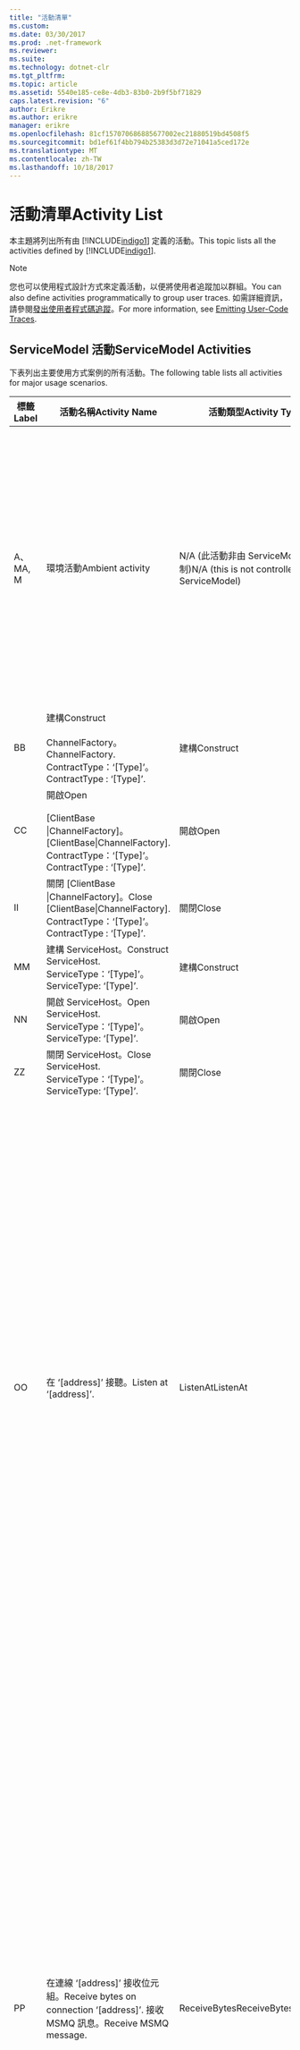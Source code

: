 ```yaml
---
title: "活動清單"
ms.custom: 
ms.date: 03/30/2017
ms.prod: .net-framework
ms.reviewer: 
ms.suite: 
ms.technology: dotnet-clr
ms.tgt_pltfrm: 
ms.topic: article
ms.assetid: 5540e185-ce8e-4db3-83b0-2b9f5bf71829
caps.latest.revision: "6"
author: Erikre
ms.author: erikre
manager: erikre
ms.openlocfilehash: 81cf157070686885677002ec21880519bd4508f5
ms.sourcegitcommit: bd1ef61f4bb794b25383d3d72e71041a5ced172e
ms.translationtype: MT
ms.contentlocale: zh-TW
ms.lasthandoff: 10/18/2017
---
```

# <a name="activity-list"></a><span data-ttu-id="6d281-102">活動清單</span><span class="sxs-lookup"><span data-stu-id="6d281-102">Activity List</span></span>
<span data-ttu-id="6d281-103">本主題將列出所有由 [!INCLUDE[indigo1](../../../../../includes/indigo1-md.md)] 定義的活動。</span><span class="sxs-lookup"><span data-stu-id="6d281-103">This topic lists all the activities defined by [!INCLUDE[indigo1](../../../../../includes/indigo1-md.md)].</span></span>  
  
> [!NOTE]
>  <span data-ttu-id="6d281-104">您也可以使用程式設計方式來定義活動，以便將使用者追蹤加以群組。</span><span class="sxs-lookup"><span data-stu-id="6d281-104">You can also define activities programmatically to group user traces.</span></span> <span data-ttu-id="6d281-105">如需詳細資訊，請參閱[發出使用者程式碼追蹤](../../../../../docs/framework/wcf/diagnostics/tracing/emitting-user-code-traces.md)。</span><span class="sxs-lookup"><span data-stu-id="6d281-105">For more information, see [Emitting User-Code Traces](../../../../../docs/framework/wcf/diagnostics/tracing/emitting-user-code-traces.md).</span></span>  
  
## <a name="servicemodel-activities"></a><span data-ttu-id="6d281-106">ServiceModel 活動</span><span class="sxs-lookup"><span data-stu-id="6d281-106">ServiceModel Activities</span></span>  
 <span data-ttu-id="6d281-107">下表列出主要使用方式案例的所有活動。</span><span class="sxs-lookup"><span data-stu-id="6d281-107">The following table lists all activities for major usage scenarios.</span></span>  
  
|<span data-ttu-id="6d281-108">標籤</span><span class="sxs-lookup"><span data-stu-id="6d281-108">Label</span></span>|<span data-ttu-id="6d281-109">活動名稱</span><span class="sxs-lookup"><span data-stu-id="6d281-109">Activity Name</span></span>|<span data-ttu-id="6d281-110">活動類型</span><span class="sxs-lookup"><span data-stu-id="6d281-110">Activity Type</span></span>|<span data-ttu-id="6d281-111">描述</span><span class="sxs-lookup"><span data-stu-id="6d281-111">Description</span></span>|  
|-----------|-------------------|-------------------|-----------------|  
|<span data-ttu-id="6d281-112">A、M</span><span class="sxs-lookup"><span data-stu-id="6d281-112">A, M</span></span>|<span data-ttu-id="6d281-113">環境活動</span><span class="sxs-lookup"><span data-stu-id="6d281-113">Ambient activity</span></span>|<span data-ttu-id="6d281-114">N/A (此活動非由 ServiceModel 控制)</span><span class="sxs-lookup"><span data-stu-id="6d281-114">N/A (this is not controlled by ServiceModel)</span></span>|<span data-ttu-id="6d281-115">在任何 ServiceModel 程式碼的呼叫 (用戶端或伺服器端) 之前，於 TLS 內設定其識別碼的活動。</span><span class="sxs-lookup"><span data-stu-id="6d281-115">The activity whose ID is set in TLS before any calls to ServiceModel code (client side or server side).</span></span><br /><br /> <span data-ttu-id="6d281-116">範例：在 [!INCLUDE[indigo2](../../../../../includes/indigo2-md.md)] 用戶端上呼叫而開啟，或呼叫 serviceHost.open 而開啟的活動。</span><span class="sxs-lookup"><span data-stu-id="6d281-116">Example: An activity where  open is called on the [!INCLUDE[indigo2](../../../../../includes/indigo2-md.md)] client or serviceHost.open is called.</span></span>|  
|<span data-ttu-id="6d281-117">B</span><span class="sxs-lookup"><span data-stu-id="6d281-117">B</span></span>|<span data-ttu-id="6d281-118">建構</span><span class="sxs-lookup"><span data-stu-id="6d281-118">Construct</span></span><br /><br /> <span data-ttu-id="6d281-119">ChannelFactory。</span><span class="sxs-lookup"><span data-stu-id="6d281-119">ChannelFactory.</span></span> <span data-ttu-id="6d281-120">ContractType：‘[Type]’。</span><span class="sxs-lookup"><span data-stu-id="6d281-120">ContractType : ‘[Type]’.</span></span>|<span data-ttu-id="6d281-121">建構</span><span class="sxs-lookup"><span data-stu-id="6d281-121">Construct</span></span>||  
|<span data-ttu-id="6d281-122">C</span><span class="sxs-lookup"><span data-stu-id="6d281-122">C</span></span>|<span data-ttu-id="6d281-123">開啟</span><span class="sxs-lookup"><span data-stu-id="6d281-123">Open</span></span><br /><br /> <span data-ttu-id="6d281-124">[ClientBase &#124;ChannelFactory]。</span><span class="sxs-lookup"><span data-stu-id="6d281-124">[ClientBase&#124;ChannelFactory].</span></span> <span data-ttu-id="6d281-125">ContractType：‘[Type]’。</span><span class="sxs-lookup"><span data-stu-id="6d281-125">ContractType : ‘[Type]’.</span></span>|<span data-ttu-id="6d281-126">開啟</span><span class="sxs-lookup"><span data-stu-id="6d281-126">Open</span></span>||  
|<span data-ttu-id="6d281-127">I</span><span class="sxs-lookup"><span data-stu-id="6d281-127">I</span></span>|<span data-ttu-id="6d281-128">關閉 [ClientBase &#124;ChannelFactory]。</span><span class="sxs-lookup"><span data-stu-id="6d281-128">Close [ClientBase&#124;ChannelFactory].</span></span> <span data-ttu-id="6d281-129">ContractType：‘[Type]’。</span><span class="sxs-lookup"><span data-stu-id="6d281-129">ContractType : ‘[Type]’.</span></span>|<span data-ttu-id="6d281-130">關閉</span><span class="sxs-lookup"><span data-stu-id="6d281-130">Close</span></span>||  
|<span data-ttu-id="6d281-131">M</span><span class="sxs-lookup"><span data-stu-id="6d281-131">M</span></span>|<span data-ttu-id="6d281-132">建構 ServiceHost。</span><span class="sxs-lookup"><span data-stu-id="6d281-132">Construct ServiceHost.</span></span> <span data-ttu-id="6d281-133">ServiceType：‘[Type]’。</span><span class="sxs-lookup"><span data-stu-id="6d281-133">ServiceType: ‘[Type]’.</span></span>|<span data-ttu-id="6d281-134">建構</span><span class="sxs-lookup"><span data-stu-id="6d281-134">Construct</span></span>||  
|<span data-ttu-id="6d281-135">N</span><span class="sxs-lookup"><span data-stu-id="6d281-135">N</span></span>|<span data-ttu-id="6d281-136">開啟 ServiceHost。</span><span class="sxs-lookup"><span data-stu-id="6d281-136">Open ServiceHost.</span></span> <span data-ttu-id="6d281-137">ServiceType：‘[Type]’。</span><span class="sxs-lookup"><span data-stu-id="6d281-137">ServiceType: ‘[Type]’.</span></span>|<span data-ttu-id="6d281-138">開啟</span><span class="sxs-lookup"><span data-stu-id="6d281-138">Open</span></span>||  
|<span data-ttu-id="6d281-139">Z</span><span class="sxs-lookup"><span data-stu-id="6d281-139">Z</span></span>|<span data-ttu-id="6d281-140">關閉 ServiceHost。</span><span class="sxs-lookup"><span data-stu-id="6d281-140">Close ServiceHost.</span></span> <span data-ttu-id="6d281-141">ServiceType：‘[Type]’。</span><span class="sxs-lookup"><span data-stu-id="6d281-141">ServiceType: ‘[Type]’.</span></span>|<span data-ttu-id="6d281-142">關閉</span><span class="sxs-lookup"><span data-stu-id="6d281-142">Close</span></span>||  
|<span data-ttu-id="6d281-143">O</span><span class="sxs-lookup"><span data-stu-id="6d281-143">O</span></span>|<span data-ttu-id="6d281-144">在 ‘[address]’ 接聽。</span><span class="sxs-lookup"><span data-stu-id="6d281-144">Listen at ‘[address]’.</span></span>|<span data-ttu-id="6d281-145">ListenAt</span><span class="sxs-lookup"><span data-stu-id="6d281-145">ListenAt</span></span>|<span data-ttu-id="6d281-146">這個活動和下一個活動是傳輸特有的。</span><span class="sxs-lookup"><span data-stu-id="6d281-146">This and the next activity are transport-specific.</span></span> <span data-ttu-id="6d281-147">ListenAt 活動代表對應至通道接聽程式正在接聽之位址的內容。</span><span class="sxs-lookup"><span data-stu-id="6d281-147">The ListenAt activity represents the content that maps to the address where the channel listener listens at.</span></span> <span data-ttu-id="6d281-148">在 MSMQ 中，則因為佇列對應至一個位址，所以這個活動代表佇列本身。</span><span class="sxs-lookup"><span data-stu-id="6d281-148">In the case of MSMQ, it is the queue itself since the queue maps to one address.</span></span> <span data-ttu-id="6d281-149">在連線導向的傳輸下，這個活動會接聽傳入連線，若為 MSMQ，則會接聽 MSMQ 訊息。</span><span class="sxs-lookup"><span data-stu-id="6d281-149">This activity listens for incoming connections in the case of connection-oriented transports, for MSMQ messages in the case of MSMQ.</span></span> <span data-ttu-id="6d281-150">這個活動是在 ServiceHost.Open() 期間建立，其中會包含建立及處置接聽項的相關追蹤，以及向外傳輸至所有 ReceiveBytes 活動的相關追蹤。</span><span class="sxs-lookup"><span data-stu-id="6d281-150">This activity is created during ServiceHost.Open(), and contains the traces related to creating and disposing the listener, as well as transferring out to all ReceiveBytes activities.</span></span>|  
|<span data-ttu-id="6d281-151">P</span><span class="sxs-lookup"><span data-stu-id="6d281-151">P</span></span>|<span data-ttu-id="6d281-152">在連線 ‘[address]’ 接收位元組。</span><span class="sxs-lookup"><span data-stu-id="6d281-152">Receive bytes on connection ‘[address]’.</span></span> <span data-ttu-id="6d281-153">接收 MSMQ 訊息。</span><span class="sxs-lookup"><span data-stu-id="6d281-153">Receive MSMQ message.</span></span>|<span data-ttu-id="6d281-154">ReceiveBytes</span><span class="sxs-lookup"><span data-stu-id="6d281-154">ReceiveBytes</span></span>|<span data-ttu-id="6d281-155">在這個活動中，資料最後會取得已處理的 [!INCLUDE[indigo2](../../../../../includes/indigo2-md.md)] 訊息。</span><span class="sxs-lookup"><span data-stu-id="6d281-155">In this activity, data that will eventually get a [!INCLUDE[indigo2](../../../../../includes/indigo2-md.md)] message is processed.</span></span> <span data-ttu-id="6d281-156">在連線導向傳輸或 http 的情形下，會等待傳入位元組。</span><span class="sxs-lookup"><span data-stu-id="6d281-156">Incoming bytes are waited in the case of connection-oriented transport or http.</span></span> <span data-ttu-id="6d281-157">對於 TCP/具名管道，此活動的存留期就是連線的存留期，因為它是在建立連線時建立的。</span><span class="sxs-lookup"><span data-stu-id="6d281-157">For TCP/named-pipe, the lifetime of this activity is the lifetime of the connection, as it is created when the connection is created.</span></span> <span data-ttu-id="6d281-158">如果是 http，此活動的存留期會是訊息要求的存留期，並且會在訊息傳送時建立。</span><span class="sxs-lookup"><span data-stu-id="6d281-158">For http, it is of the lifetime of a message request and is created when the message is sent.</span></span> <span data-ttu-id="6d281-159">這個活動包含建立及處置連線的相關追蹤 (如果有的話)，並且會向外傳輸至所有訊息 (物件) 處理活動。</span><span class="sxs-lookup"><span data-stu-id="6d281-159">This activity contains the traces related to creating and disposing the connection if applicable, as well as transfers out to all message (object) processing activities.</span></span><br /><br /> <span data-ttu-id="6d281-160">在 MSMQ 的情況下，則會是擷取 MSMQ 訊息的活動。</span><span class="sxs-lookup"><span data-stu-id="6d281-160">In the case of MSMQ, it is the activity where the MSMQ message is retrieved.</span></span>|  
|<span data-ttu-id="6d281-161">Q</span><span class="sxs-lookup"><span data-stu-id="6d281-161">Q</span></span>|<span data-ttu-id="6d281-162">處理訊息 [number] </span><span class="sxs-lookup"><span data-stu-id="6d281-162">Process message [number].</span></span> <span data-ttu-id="6d281-163">(注意，[number] 是從 1 開始，依序遞增的值)。</span><span class="sxs-lookup"><span data-stu-id="6d281-163">(Note, [number] is a monotonically increasing value which starts at 1.)</span></span>|<span data-ttu-id="6d281-164">ProcessMessage</span><span class="sxs-lookup"><span data-stu-id="6d281-164">ProcessMessage</span></span>|<span data-ttu-id="6d281-165">處理傳入訊息。</span><span class="sxs-lookup"><span data-stu-id="6d281-165">Process an incoming message.</span></span> <span data-ttu-id="6d281-166">這個活動會在收到的所有資料 (位元組、MSMQ 訊息) 形成 [!INCLUDE[indigo2](../../../../../includes/indigo2-md.md)] 訊息物件時啟動。</span><span class="sxs-lookup"><span data-stu-id="6d281-166">This activity starts when all the data (bytes, MSMQ message) are received to form a [!INCLUDE[indigo2](../../../../../includes/indigo2-md.md)] message object.</span></span> <span data-ttu-id="6d281-167">這個活動內的追蹤負責標頭處理作業。</span><span class="sxs-lookup"><span data-stu-id="6d281-167">Traces within this activity deal with header processing.</span></span><br /><br /> <span data-ttu-id="6d281-168">形成可分派的訊息後，便會在查詢對應的活動識別碼後切換至 ServiceHost ProcessAction 活動。</span><span class="sxs-lookup"><span data-stu-id="6d281-168">Once a message that can be dispatched is formed, the ServiceHost ProcessAction activity is switched to after looking up the corresponding Activity ID.</span></span>|  
|<span data-ttu-id="6d281-169">D、S</span><span class="sxs-lookup"><span data-stu-id="6d281-169">D, S</span></span>|<span data-ttu-id="6d281-170">處理動作 ‘[action]’。</span><span class="sxs-lookup"><span data-stu-id="6d281-170">Process action ‘[action]’.</span></span>|<span data-ttu-id="6d281-171">ProcessAction</span><span class="sxs-lookup"><span data-stu-id="6d281-171">ProcessAction</span></span>|<span data-ttu-id="6d281-172">透過傳輸/安全性/RM 堆疊處理訊息，以便在接收時將訊息分派給使用者程式碼，傳送時則使用相反的順序來處理。</span><span class="sxs-lookup"><span data-stu-id="6d281-172">Process the message through the Transport/Security/RM stack for dispatching the message to user code on receive, and in the reverse order on send.</span></span><br /><br /> <span data-ttu-id="6d281-173">在伺服器上，這個活動會使用傳播的活動識別碼如果傳送訊息標頭，以透過 「 活動傳播 」;否則，會建立新的 GUID。</span><span class="sxs-lookup"><span data-stu-id="6d281-173">On the server, this activity uses the propagated Activity ID if it is sent in the message header via "Activity Propagation"; otherwise, a new GUID is created.</span></span><br /><br /> <span data-ttu-id="6d281-174">要求/回覆合約的回應訊息也會在該活動中處理。</span><span class="sxs-lookup"><span data-stu-id="6d281-174">The response message for request/reply contracts is also processed in that activity.</span></span>|  
|<span data-ttu-id="6d281-175">T</span><span class="sxs-lookup"><span data-stu-id="6d281-175">T</span></span>|<span data-ttu-id="6d281-176">執行 ‘[IContract.Operation]’。</span><span class="sxs-lookup"><span data-stu-id="6d281-176">Execute ‘[IContract.Operation]’.</span></span>|<span data-ttu-id="6d281-177">ExecuteUserCode</span><span class="sxs-lookup"><span data-stu-id="6d281-177">ExecuteUserCode</span></span>|<span data-ttu-id="6d281-178">在服務端分派後執行使用者程式碼。</span><span class="sxs-lookup"><span data-stu-id="6d281-178">Execute user code after dispatch on the service side.</span></span> <span data-ttu-id="6d281-179">這個活動會提供界限，從使用者提供的程式碼描述 ServiceHost 程式碼。</span><span class="sxs-lookup"><span data-stu-id="6d281-179">This activity provides a boundary to delineate ServiceHost code from user-provided code.</span></span>|  
  
## <a name="security-activities"></a><span data-ttu-id="6d281-180">安全性活動</span><span class="sxs-lookup"><span data-stu-id="6d281-180">Security Activities</span></span>  
 <span data-ttu-id="6d281-181">下表列出與安全性相關的所有活動。</span><span class="sxs-lookup"><span data-stu-id="6d281-181">The following table lists all activities related to Security.</span></span>  
  
|<span data-ttu-id="6d281-182">活動名稱</span><span class="sxs-lookup"><span data-stu-id="6d281-182">Activity Name</span></span>|<span data-ttu-id="6d281-183">活動類型</span><span class="sxs-lookup"><span data-stu-id="6d281-183">Activity Type</span></span>|<span data-ttu-id="6d281-184">描述</span><span class="sxs-lookup"><span data-stu-id="6d281-184">Description</span></span>|  
|-------------------|-------------------|-----------------|  
|<span data-ttu-id="6d281-185">設定安全工作階段</span><span class="sxs-lookup"><span data-stu-id="6d281-185">Setup secure session</span></span>|<span data-ttu-id="6d281-186">SetupSecurity</span><span class="sxs-lookup"><span data-stu-id="6d281-186">SetupSecurity</span></span>|<span data-ttu-id="6d281-187">只存在於用戶端。</span><span class="sxs-lookup"><span data-stu-id="6d281-187">Exists on the client side only.</span></span> <span data-ttu-id="6d281-188">包含所有的 RST*/SCT 交換，以驗證及設定安全性內容。</span><span class="sxs-lookup"><span data-stu-id="6d281-188">Contains all RST*/SCT exchanges for authentication and setting the security context.</span></span> <span data-ttu-id="6d281-189">如果`propagateActivity` = `true`，此活動會與服務的對應處理動作 RST 合併\*/SCT 活動。</span><span class="sxs-lookup"><span data-stu-id="6d281-189">If `propagateActivity`=`true`, this activity is merged with the service’s corresponding Process Action RST\*/SCT activities.</span></span>|  
|<span data-ttu-id="6d281-190">關閉安全工作階段</span><span class="sxs-lookup"><span data-stu-id="6d281-190">Close secure session</span></span>|<span data-ttu-id="6d281-191">SetupSecurity</span><span class="sxs-lookup"><span data-stu-id="6d281-191">SetupSecurity</span></span>|<span data-ttu-id="6d281-192">存在於用戶端。</span><span class="sxs-lookup"><span data-stu-id="6d281-192">Exists on the client side.</span></span> <span data-ttu-id="6d281-193">內含「取消」訊息交換，以關閉安全工作階段。</span><span class="sxs-lookup"><span data-stu-id="6d281-193">Contains the Cancel message exchange for closing the secure session.</span></span> <span data-ttu-id="6d281-194">如果`propagateActivity` = `true`，此活動會與 「 取消 」 處理動作合併從服務。</span><span class="sxs-lookup"><span data-stu-id="6d281-194">If `propagateActivity`=`true`, this activity is merged with the Process Action "Cancel" from the service.</span></span>|  
  
 <span data-ttu-id="6d281-195">下表列出與 COM+ 相關的所有活動。</span><span class="sxs-lookup"><span data-stu-id="6d281-195">The following table lists all activities related to COM+.</span></span>  
  
|<span data-ttu-id="6d281-196">活動名稱</span><span class="sxs-lookup"><span data-stu-id="6d281-196">Activity Name</span></span>|<span data-ttu-id="6d281-197">活動類型</span><span class="sxs-lookup"><span data-stu-id="6d281-197">Activity Type</span></span>|<span data-ttu-id="6d281-198">描述</span><span class="sxs-lookup"><span data-stu-id="6d281-198">Description</span></span>|  
|-------------------|-------------------|-----------------|  
|<span data-ttu-id="6d281-199">建立 COM+ 執行個體</span><span class="sxs-lookup"><span data-stu-id="6d281-199">Create COM+ instance</span></span>|<span data-ttu-id="6d281-200">TransferToCOMPlus</span><span class="sxs-lookup"><span data-stu-id="6d281-200">TransferToCOMPlus</span></span>|<span data-ttu-id="6d281-201">1 個活動執行個體，用於 [!INCLUDE[indigo2](../../../../../includes/indigo2-md.md)] 程式碼的每一個 COM+ 呼叫</span><span class="sxs-lookup"><span data-stu-id="6d281-201">1 activity instance for each COM+ call from [!INCLUDE[indigo2](../../../../../includes/indigo2-md.md)] code</span></span>|  
|<span data-ttu-id="6d281-202">執行 COM +\<作業 ></span><span class="sxs-lookup"><span data-stu-id="6d281-202">Execute COM+ \<operation></span></span>|<span data-ttu-id="6d281-203">TransferToCOMPlus</span><span class="sxs-lookup"><span data-stu-id="6d281-203">TransferToCOMPlus</span></span>|<span data-ttu-id="6d281-204">1 個活動執行個體，用於 [!INCLUDE[indigo2](../../../../../includes/indigo2-md.md)] 程式碼的每一個 COM+ 呼叫</span><span class="sxs-lookup"><span data-stu-id="6d281-204">1 activity instance for each COM+ call from [!INCLUDE[indigo2](../../../../../includes/indigo2-md.md)] code</span></span>|  
  
## <a name="wmi-activities"></a><span data-ttu-id="6d281-205">WMI 活動</span><span class="sxs-lookup"><span data-stu-id="6d281-205">WMI Activities</span></span>  
 <span data-ttu-id="6d281-206">下表列出與 WMI 相關的所有活動。</span><span class="sxs-lookup"><span data-stu-id="6d281-206">The following table lists all activities related to WMI.</span></span>  
  
|<span data-ttu-id="6d281-207">活動名稱</span><span class="sxs-lookup"><span data-stu-id="6d281-207">Activity Name</span></span>|<span data-ttu-id="6d281-208">活動類型</span><span class="sxs-lookup"><span data-stu-id="6d281-208">Activity Type</span></span>|<span data-ttu-id="6d281-209">描述</span><span class="sxs-lookup"><span data-stu-id="6d281-209">Description</span></span>|  
|-------------------|-------------------|-----------------|  
|<span data-ttu-id="6d281-210">WMI get</span><span class="sxs-lookup"><span data-stu-id="6d281-210">WMI get</span></span>|<span data-ttu-id="6d281-211">WMIGetObject</span><span class="sxs-lookup"><span data-stu-id="6d281-211">WMIGetObject</span></span>|<span data-ttu-id="6d281-212">使用者會從 WMI 擷取資料。</span><span class="sxs-lookup"><span data-stu-id="6d281-212">User is retrieving data from WMI.</span></span>|  
|<span data-ttu-id="6d281-213">WMI put</span><span class="sxs-lookup"><span data-stu-id="6d281-213">WMI put</span></span>|<span data-ttu-id="6d281-214">WmiPutInstance</span><span class="sxs-lookup"><span data-stu-id="6d281-214">WmiPutInstance</span></span>|<span data-ttu-id="6d281-215">使用者會以 WMI 更新資料。</span><span class="sxs-lookup"><span data-stu-id="6d281-215">User is updating data with WMI.</span></span>|
